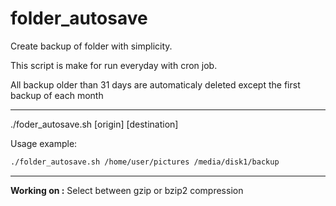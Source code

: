 # folder_autosave
Create backup of folder with simplicity.

This script is make for run everyday with cron job.

All backup older than 31 days are automaticaly deleted except the first backup of each month

------------------

./foder_autosave.sh [origin] [destination]

Usage example: 
```sh
./folder_autosave.sh /home/user/pictures /media/disk1/backup
```


-------------------

**Working on :** Select between gzip or bzip2 compression
